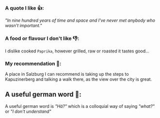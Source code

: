 ### A quote I like 👍:
_"In nine hundred years of time and space and I've never met anybody who wasn't important."_

### A food or flavour I don't like 👎:
I dislike cooked `Paprika`, however grilled, raw or roasted it tastes good...

### My recommendation 🤝:
A place in Salzburg I can recommend is taking up the steps to Kapuzinerberg and talking a walk there, as the view over the city is great.

## A useful german word 💬:
A useful german word is _"Hä?"_ which is a colloquial way of saying _"what?"_ or _"I don't understand"_
